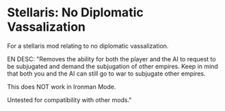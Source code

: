 # Stellaris: No Diplomatic Vassalization
For a stellaris mod relating to no diplomatic vassalization.

EN DESC:
"Removes the ability for both the player and the AI to request to be subjugated and demand the subjugation of other empires. Keep in mind that both you and the AI can still go to war to subjugate other empires. 

This does NOT work in Ironman Mode.

Untested for compatibility with other mods."
